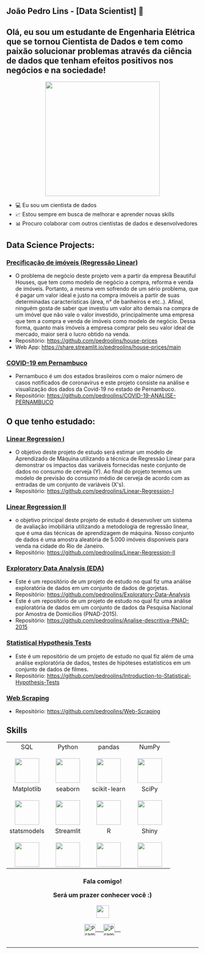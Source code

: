 ## João Pedro Lins - [Data Scientist] 👋

## Olá, eu sou um estudante de Engenharia Elétrica que se tornou Cientista de Dados e tem como paixão solucionar problemas através da ciência de dados que tenham efeitos positivos nos negócios e na sociedade!

<p align='center'>
    <img height=300px src='https://cdn.dribbble.com/users/213408/screenshots/2571632/bcb-header.gif'>
</p>

- 💻 Eu sou um cientista de dados
- 📈 Estou sempre em busca de melhorar e aprender novas skills
- 📊 Procuro colaborar com outros cientistas de dados e desenvolvedores  


## Data Science Projects:

### [Precificação de imóveis (Regressão Linear)](https://github.com/pedroolins/house-prices)
  * O problema de negócio deste projeto vem a partir da empresa Beautiful Houses, que tem como modelo de negócio a compra, reforma e venda de imóveis. Portanto, a mesma vem sofrendo de um sério problema, que é pagar um valor ideal e justo na compra imóveis a partir de suas determinadas características (área, n° de banheiros e etc..). Afinal, ninguém gosta de saber que investiu um valor alto demais na compra de um imóvel que não vale o valor investido, principalmente uma empresa que tem a compra e venda de imóveis como modelo de negócio. Dessa forma, quanto mais imóveis a empresa comprar pelo seu valor ideal de mercado, maior será o lucro obtido na venda.
  * Repositório: https://github.com/pedroolins/house-prices
  * Web App: https://share.streamlit.io/pedroolins/house-prices/main

### [COVID-19 em Pernambuco](https://github.com/pedroolins/COVID-19-ANALISE-PERNAMBUCO)
  * Pernambuco é um dos estados brasileiros com o maior número de casos notificados de coronavírus e este projeto consiste na análise e visualização dos dados da Covid-19 no estado de Pernambuco.
  * Repositório: https://github.com/pedroolins/COVID-19-ANALISE-PERNAMBUCO

## O que tenho estudado:

### [Linear Regression I](https://github.com/pedroolins/Linear-Regression-I)
  * O objetivo deste projeto de estudo será estimar um modelo de Aprendizado de Máquina utilizando a técnica de Regressão Linear para demonstrar os impactos das variáveis fornecidas neste conjunto de dados no consumo de cerveja (Y). Ao final do projeto teremos um modelo de previsão do consumo médio de cerveja de acordo com as entradas de um conjunto de variáveis (X's).
  * Repositório: https://github.com/pedroolins/Linear-Regression-I

### [Linear Regression II](https://github.com/pedroolins/Linear-Regression-II)
  * o objetivo principal deste projeto de estudo é desenvolver um sistema de avaliação imobiliária utilizando a metodologia de regressão linear, que é uma das técnicas de aprendizagem de máquina. Nosso conjunto de dados é uma amostra aleatória de 5.000 imóveis disponíveis para venda na cidade do Rio de Janeiro.
  * Repositório: https://github.com/pedroolins/Linear-Regression-II

### [Exploratory Data Analysis (EDA)](https://github.com/pedroolins/Exploratory-Data-Analysis)
  * Este é um repositório de um projeto de estudo no qual fiz uma análise exploratória de dados em um conjunto de dados de gorjetas.
  * Repositório: https://github.com/pedroolins/Exploratory-Data-Analysis
  * Este é um repositório de um projeto de estudo no qual fiz uma análise exploratória de dados em um conjunto de dados da Pesquisa Nacional por Amostra de Domicílios (PNAD-2015).
  * Repositório: https://github.com/pedroolins/Analise-descritiva-PNAD-2015

### [Statistical Hypothesis Tests](https://github.com/pedroolins/Introduction-to-Statistical-Hypothesis-Tests)
  * Este é um repositório de um projeto de estudo no qual fiz além de uma análise exploratória de dados, testes de hipóteses estatísticos em um conjunto de dados de filmes.
  * Repositório: https://github.com/pedroolins/Introduction-to-Statistical-Hypothesis-Tests

### [Web Scraping](https://github.com/pedroolins/Web-Scraping)
  * Repositório: https://github.com/pedroolins/Web-Scraping

## Skills

<table align="center">
  <tbody>
    <tr valign="top">
      <td width="25%" align="center">
        <span>SQL</span><br><br>
        <img height="64px" src="https://desenvolvimentoaberto.files.wordpress.com/2016/11/logoazuresql.png">
      </td>
      <td width="25%" align="center">
        <span>Python</span><br><br>
        <img height="64px" src="https://cdn.svgporn.com/logos/python.svg">
      </td>
      <td width="25%" align="center">
        <span>pandas</span><br><br>
        <img height="64px" src="https://pandas.pydata.org/static/img/pandas.svg">
      </td>
      <td width="25%" align="center">
        <span>NumPy</span><br><br>
        <img height="64px" src="https://numpy.org/images/logos/numpy.svg">
      </td>
    </tr>
    <tr valign="top">
      <td width="25%" align="center">
        <span>Matplotlib</span><br><br>
        <img height="64px" src="https://matplotlib.org/_images/sphx_glr_logos2_001.png">
      </td>
      <td width="25%" align="center">
        <span>seaborn</span><br><br>
        <img height="64px" src="https://seaborn.pydata.org/_static/logo-wide-lightbg.svg">
      </td>
      <td width="25%" align="center">
        <span>scikit-learn</span><br><br>
        <img height="64px" src="https://scikit-learn.org/stable/_images/scikit-learn-logo-notext.png">
      </td>
      <td width="25%" align="center">
        <span>SciPy</span><br><br>
        <img height="64px" src="https://bids.berkeley.edu/sites/default/files/styles/450x254/public/projects/scipy_logo_450x254.png?itok=kcdZBxrP">
      </td>
    </tr>
    <tr valign="top">
      <td width="25%" align="center">
        <span>statsmodels</span><br><br>
        <img height="64px" src="https://www.statsmodels.org/stable/_images/statsmodels-logo-v2.svg">
      </td>
      <td width="25%" align="center">
        <span>Streamlit</span><br><br>
        <img height="64px" src="https://ruslanmv.com/assets/images/posts/2020-10-17-Web-Application-Classification/streamlit_logo.png">
      </td>
      <td width="25%" align="center">
        <span>R</span><br><br>
        <img height="64px" src="https://upload.wikimedia.org/wikipedia/commons/thumb/1/1b/R_logo.svg/1200px-R_logo.svg.png">
      </td>
      <td width="25%" align="center">
        <span>Shiny</span><br><br>
        <img height="64px" src="https://www.worldbank.org/content/dam/photos/780x439/2021/apr/Shiny-logo.png">
      </td>
    </tr>
  </tbody>
</table>


<p align="center">

<div align="center">
    <h3 align="center"><p>Fala comigo!</P><p>Será um prazer conhecer você :)</p><img align="center" src="https://github.com/rajput2107/rajput2107/blob/master/Assets/Handshake.gif" height="33px" /></h3> 
</div>
<p align="center">
 <a href="https://www.linkedin.com/in/joao-pedro-lins/" target="blank">
  <img align="center" alt="Pramod's LinkedIn" width="30px" src="https://www.vectorlogo.zone/logos/linkedin/linkedin-icon.svg" /> &nbsp; &nbsp;
 </a>
 <a href="https://www.instagram.com/pedroo_lins/" target="blank">
  <img align="center" alt="Pramod's Instagram" width="30px" src="https://www.vectorlogo.zone/logos/instagram/instagram-icon.svg" /> &nbsp; &nbsp;
 </a>
  <br/>
  <br/>

---
